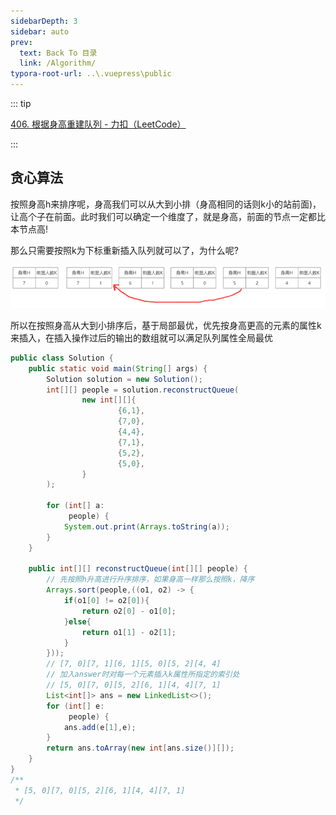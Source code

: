 ```yaml
---
sidebarDepth: 3
sidebar: auto
prev:
  text: Back To 目录
  link: /Algorithm/
typora-root-url: ..\.vuepress\public
---
```


::: tip

[406. 根据身高重建队列 - 力扣（LeetCode）](https://leetcode.cn/problems/queue-reconstruction-by-height/description/)

:::



## 贪心算法

按照身高h来排序呢，身高我们可以从大到小排（身高相同的话则k小的站前面)，让高个子在前面。此时我们可以确定一个维度了，就是身高，前面的节点一定都比本节点高!

那么只需要按照k为下标重新插入队列就可以了，为什么呢?

![image-20230921232816527](/images/algorithm/image-20230921232816527.png)

所以在按照身高从大到小排序后，基于局部最优，优先按身高更高的元素的属性k来插入，在插入操作过后的输出的数组就可以满足队列属性全局最优

```java
public class Solution {
    public static void main(String[] args) {
        Solution solution = new Solution();
        int[][] people = solution.reconstructQueue(
                new int[][]{
                        {6,1},
                        {7,0},
                        {4,4},
                        {7,1},
                        {5,2},
                        {5,0},
                }
        );

        for (int[] a:
             people) {
            System.out.print(Arrays.toString(a));
        }
    }

    public int[][] reconstructQueue(int[][] people) {
        // 先按照h升高进行升序排序，如果身高一样那么按照k，降序
        Arrays.sort(people,((o1, o2) -> {
            if(o1[0] != o2[0]){
                return o2[0] - o1[0];
            }else{
                return o1[1] - o2[1];
            }
        }));
        // [7, 0][7, 1][6, 1][5, 0][5, 2][4, 4]
        // 加入answer时对每一个元素插入k属性所指定的索引处
        // [5, 0][7, 0][5, 2][6, 1][4, 4][7, 1]
        List<int[]> ans = new LinkedList<>();
        for (int[] e:
             people) {
            ans.add(e[1],e);
        }
        return ans.toArray(new int[ans.size()][]);
    }
}
/**
 * [5, 0][7, 0][5, 2][6, 1][4, 4][7, 1]
 */
```

